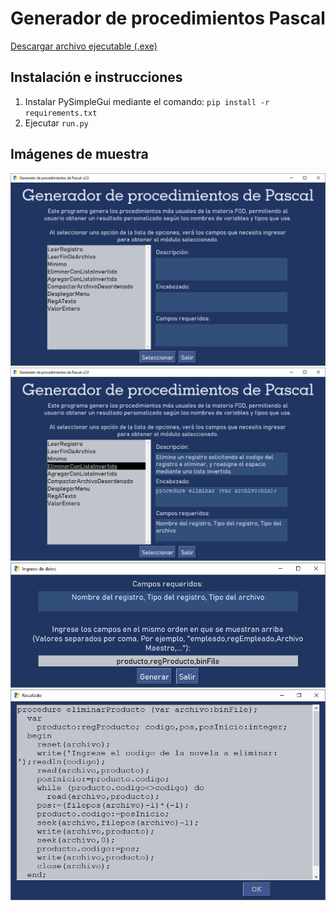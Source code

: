 # Generador de procedimientos Pascal

[Descargar archivo ejecutable (.exe)](https://github.com/GregoMac1/Generador-de-procedimientos-Pascal/releases/download/v2.0/Generador.de.procedimientos.Pascal.v2.0.zip)

## Instalación e instrucciones
1. Instalar PySimpleGui mediante el comando: ```pip install -r requirements.txt```
2. Ejecutar ```run.py```

## Imágenes de muestra

![imagen1](https://raw.githubusercontent.com/GregoMac1/Generador-de-procedimientos-Pascal/master/imagenes/v2.0/1.jpg)
![imagen2](https://raw.githubusercontent.com/GregoMac1/Generador-de-procedimientos-Pascal/master/imagenes/v2.0/2.jpg)
![imagen3](https://raw.githubusercontent.com/GregoMac1/Generador-de-procedimientos-Pascal/master/imagenes/v2.0/3.jpg)
![imagen4](https://raw.githubusercontent.com/GregoMac1/Generador-de-procedimientos-Pascal/master/imagenes/v2.0/4.jpg)